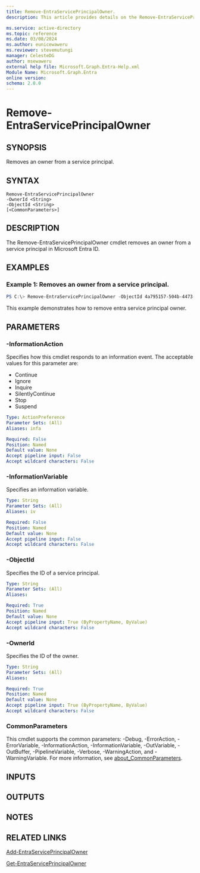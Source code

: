 ```yaml
---
title: Remove-EntraServicePrincipalOwner.
description: This article provides details on the Remove-EntraServicePrincipalOwner command.

ms.service: active-directory
ms.topic: reference
ms.date: 03/08/2024
ms.author: eunicewaweru
ms.reviewer: stevemutungi
manager: CelesteDG
author: msewaweru
external help file: Microsoft.Graph.Entra-Help.xml
Module Name: Microsoft.Graph.Entra
online version:
schema: 2.0.0
---
```


# Remove-EntraServicePrincipalOwner

## SYNOPSIS
Removes an owner from a service principal.

## SYNTAX

```
Remove-EntraServicePrincipalOwner 
-OwnerId <String> 
-ObjectId <String> 
[<CommonParameters>]
```

## DESCRIPTION
The Remove-EntraServicePrincipalOwner cmdlet removes an owner from a service principal in Microsoft Entra ID.

## EXAMPLES

### Example 1: Removes an owner from a service principal.
```powershell
PS C:\> Remove-EntraServicePrincipalOwner -ObjectId 4a795157-504b-4473-ae28-1c54592e7702 -OwnerId d67d8b7b-57e1-486e-9361-26a1e2f0e8fe
```

This example demonstrates how to remove entra service principal owner.


## PARAMETERS

### -InformationAction
Specifies how this cmdlet responds to an information event.
The acceptable values for this parameter are:

- Continue
- Ignore
- Inquire
- SilentlyContinue
- Stop
- Suspend

```yaml
Type: ActionPreference
Parameter Sets: (All)
Aliases: infa

Required: False
Position: Named
Default value: None
Accept pipeline input: False
Accept wildcard characters: False
```

### -InformationVariable
Specifies an information variable.

```yaml
Type: String
Parameter Sets: (All)
Aliases: iv

Required: False
Position: Named
Default value: None
Accept pipeline input: False
Accept wildcard characters: False
```

### -ObjectId
Specifies the ID of a service principal.

```yaml
Type: String
Parameter Sets: (All)
Aliases:

Required: True
Position: Named
Default value: None
Accept pipeline input: True (ByPropertyName, ByValue)
Accept wildcard characters: False
```

### -OwnerId
Specifies the ID of the owner.

```yaml
Type: String
Parameter Sets: (All)
Aliases:

Required: True
Position: Named
Default value: None
Accept pipeline input: True (ByPropertyName, ByValue)
Accept wildcard characters: False
```

### CommonParameters
This cmdlet supports the common parameters: -Debug, -ErrorAction, -ErrorVariable, -InformationAction, -InformationVariable, -OutVariable, -OutBuffer, -PipelineVariable, -Verbose, -WarningAction, and -WarningVariable. For more information, see [about_CommonParameters](http://go.microsoft.com/fwlink/?LinkID=113216).

## INPUTS

## OUTPUTS

## NOTES

## RELATED LINKS

[Add-EntraServicePrincipalOwner](Add-EntraServicePrincipalOwner.md)

[Get-EntraServicePrincipalOwner](Get-EntraServicePrincipalOwner.md)

